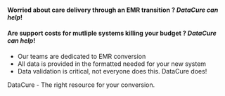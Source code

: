 #### Worried about care delivery through an EMR transition ? *DataCure can help*!
#### Are support costs for mutliple systems killing your budget  ? *DataCure can help*!

* Our teams are dedicated to EMR conversion
* All data is provided in the formatted needed for your new system
* Data validation is critical, not everyone does this.  DataCure does!

DataCure - The right resource for your conversion.
